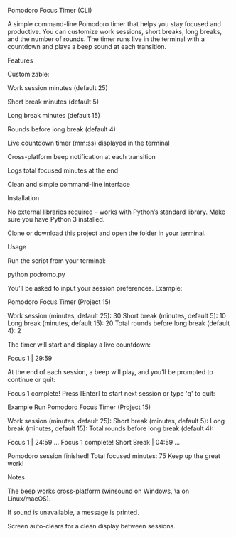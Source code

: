 Pomodoro Focus Timer (CLI)

A simple command-line Pomodoro timer that helps you stay focused and productive.
You can customize work sessions, short breaks, long breaks, and the number of rounds.
The timer runs live in the terminal with a countdown and plays a beep sound at each transition.

Features

Customizable:

Work session minutes (default 25)

Short break minutes (default 5)

Long break minutes (default 15)

Rounds before long break (default 4)

Live countdown timer (mm:ss) displayed in the terminal

Cross-platform beep notification at each transition

Logs total focused minutes at the end

Clean and simple command-line interface

Installation

No external libraries required – works with Python’s standard library.
Make sure you have Python 3 installed.

Clone or download this project and open the folder in your terminal.

Usage

Run the script from your terminal:

python podromo.py


You’ll be asked to input your session preferences. Example:

Pomodoro Focus Timer (Project 15)

Work session (minutes, default 25): 30
Short break (minutes, default 5): 10
Long break (minutes, default 15): 20
Total rounds before long break (default 4): 2


The timer will start and display a live countdown:

Focus 1 | 29:59


At the end of each session, a beep will play, and you’ll be prompted to continue or quit:

Focus 1 complete!
Press [Enter] to start next session or type 'q' to quit:

Example Run
Pomodoro Focus Timer (Project 15)

Work session (minutes, default 25):
Short break (minutes, default 5):
Long break (minutes, default 15):
Total rounds before long break (default 4):

Focus 1 | 24:59
...
Focus 1 complete!
Short Break | 04:59
...

Pomodoro session finished!
Total focused minutes: 75
Keep up the great work!

Notes

The beep works cross-platform (winsound on Windows, \a on Linux/macOS).

If sound is unavailable, a <ding> message is printed.

Screen auto-clears for a clean display between sessions.
